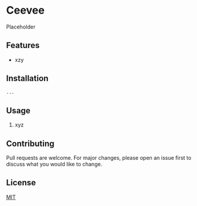 # Ceevee

Placeholder

## Features

- xzy

## Installation

```bash
...
```

## Usage

1. xyz

## Contributing

Pull requests are welcome. For major changes, please open an issue first to discuss what you would like to change.

## License

[MIT](LICENSE)
